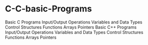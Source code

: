 # C-C-basic-Programs
Basic C Programs  Input/Output Operations Variables and Data Types Control Structures Functions Arrays Pointers Basic C++ Programs  Input/Output Operations Variables and Data Types Control Structures Functions Arrays Pointers
